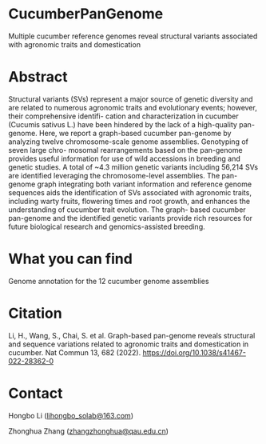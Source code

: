 # CucumberPanGenome
Multiple cucumber reference genomes reveal structural variants associated with agronomic traits and domestication

# Abstract
Structural variants (SVs) represent a major source of genetic diversity and are related to numerous agronomic traits and evolutionary events; however, their comprehensive identifi- cation and characterization in cucumber (Cucumis sativus L.) have been hindered by the lack of a high-quality pan-genome. Here, we report a graph-based cucumber pan-genome by analyzing twelve chromosome-scale genome assemblies. Genotyping of seven large chro- mosomal rearrangements based on the pan-genome provides useful information for use of wild accessions in breeding and genetic studies. A total of ~4.3 million genetic variants including 56,214 SVs are identified leveraging the chromosome-level assemblies. The pan- genome graph integrating both variant information and reference genome sequences aids the identification of SVs associated with agronomic traits, including warty fruits, flowering times and root growth, and enhances the understanding of cucumber trait evolution. The graph- based cucumber pan-genome and the identified genetic variants provide rich resources for future biological research and genomics-assisted breeding.

# What you can find
Genome annotation for the 12 cucumber genome assemblies

# Citation
Li, H., Wang, S., Chai, S. et al. Graph-based pan-genome reveals structural and sequence variations related to agronomic traits and domestication in cucumber. Nat Commun 13, 682 (2022). https://doi.org/10.1038/s41467-022-28362-0

# Contact
Hongbo Li (lihongbo_solab@163.com)

Zhonghua Zhang (zhangzhonghua@qau.edu.cn)
